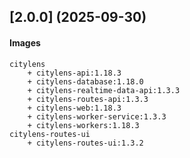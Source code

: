 ## [2.0.0] (2025-09-30)

#### Images
```
citylens
	+ citylens-api:1.18.3
	+ citylens-database:1.18.0
	+ citylens-realtime-data-api:1.3.3
	+ citylens-routes-api:1.3.3
	+ citylens-web:1.18.3
	+ citylens-worker-service:1.3.3
	+ citylens-workers:1.18.3
citylens-routes-ui
	+ citylens-routes-ui:1.3.2

```

